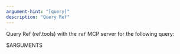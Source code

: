 ```yaml
---
argument-hint: "[query]"
description: "Query Ref"
---
```


Query Ref (ref.tools) with the `ref` MCP server for the following query:

$ARGUMENTS

